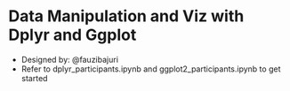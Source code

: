 # Data Manipulation and Viz with Dplyr and Ggplot
- Designed by: @fauzibajuri
- Refer to dplyr_participants.ipynb and ggplot2_participants.ipynb to get started
